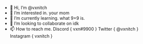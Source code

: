 - 👋 Hi, I’m @vxnitch
- 👀 I’m interested in. your mom
- 🌱 I’m currently learning. what 9+9 is.
- 💞️ I’m looking to collaborate on idk
- 📫 How to reach me.  Discord { vxn#9900 } Twitter { @vxnitch } Instagram { vxnitch } 
<!---
vxnitch/vxnitch is a ✨ special ✨ repository because its `README.md` (this file) appears on your GitHub profile.
You can click the Preview link to take a look at your changes.
--->
